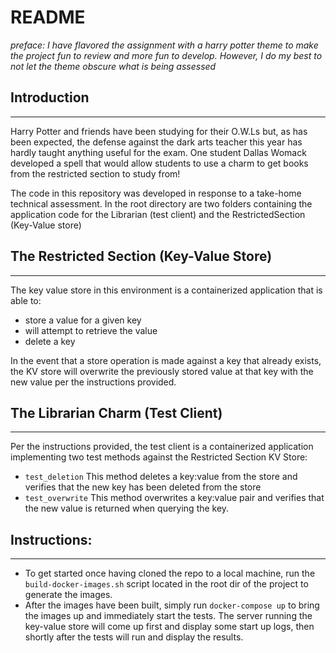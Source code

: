 # README

_preface: I have flavored the assignment with a harry potter theme to make the project fun to review and more fun to develop. However, I do my best to not let the theme obscure what is being assessed_

## Introduction
---
Harry Potter and friends have been studying for their O.W.Ls but, as has been expected, the defense against the dark arts teacher this year has hardly taught anything useful for the exam. One student Dallas Womack developed a spell that would allow students to use a charm to get books from the restricted section to study from! 

The code in this repository was developed in response to a take-home technical assessment. In the root directory are two folders containing the application code for the Librarian (test client) and the RestrictedSection (Key-Value store)

## The Restricted Section (Key-Value Store)
---
The key value store in this environment is a containerized application that is able to:
- store a value for a given key
- will attempt to retrieve the value
- delete a key

In the event that a store operation is made against a key that already exists, the KV store will overwrite the previously stored value at that key with the new value per the instructions provided.

## The Librarian Charm (Test Client)
---
Per the instructions provided, the test client is a containerized application implementing two test methods against the Restricted Section KV Store:
- `test_deletion`
	This method deletes a key:value from the store and verifies that the new key has been deleted from the store
- `test_overwrite`
	This method overwrites a key:value pair and verifies that the new value is returned when querying the key.

## Instructions:
---
- To get started once having cloned the repo to a local machine, run the `build-docker-images.sh` script located in the root dir of the project to generate the images.
- After the images have been built, simply run `docker-compose up` to bring the images up and immediately start the tests. The server running the key-value store will come up first and display some start up logs, then shortly after the tests will run and display the results.
